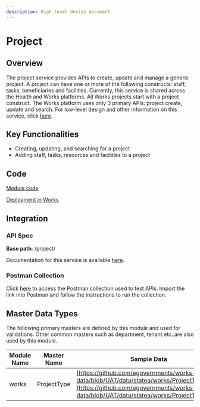 ```yaml
---
description: High level design document
---
```


# Project

## Overview

The project service provides APIs to create, update and manage a generic project. A project can have one or more of the following constructs: staff, tasks, beneficiaries and facilities. Currently, this service is shared across the Health and Works platforms. All Works projects start with a project construct. The Works platform uses only 3 primary APIs: project create, update and search. For low-level design and other information on this service, click [here](http://localhost:5000/s/j7fNh51k98E3IpNor4eY/platform/low-level-design/services/project).&#x20;

## Key Functionalities

* Creating, updating, and searching for a project
* Adding staff, tasks, resources and facilities to a project

## Code

[Module code](https://github.com/egovernments/health-campaign-services/tree/master/health-services/project)

[Deployment in Works](https://github.com/egovernments/DIGIT-DevOps/tree/digit-works/deploy-as-code/helm/charts/digit-works/backend/project)

## Integration

### API Spec

**Base path**: /project/

Documentation for this service is available [here](https://health.digit.org/platform/low-level-design/services/project).&#x20;

### Postman Collection

Click [here](https://raw.githubusercontent.com/egovernments/DIGIT-Works/develop/backend/project-management-system/src/main/resources/Project%20Management%20System.postman\_collection.json) to access the Postman collection used to test APIs. Import the link into Postman and follow the instructions to run the collection.&#x20;

## Master Data Types

The following primary masters are defined by this module and used for validations. Other common masters such as department, tenant etc..are also used by this module.&#x20;

| Module Name | Master Name | Sample Data                                                                                                                                                                                |
| ----------- | ----------- | ------------------------------------------------------------------------------------------------------------------------------------------------------------------------------------------ |
| works       | ProjectType | [https://github.com/egovernments/works-mdms-data/blob/UAT/data/statea/works/ProjectType.json](https://github.com/egovernments/works-mdms-data/blob/UAT/data/statea/works/ProjectType.json) |

